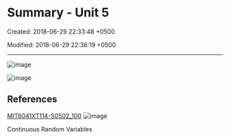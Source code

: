 # Summary - Unit 5

Created: 2018-06-29 22:33:48 +0500

Modified: 2018-06-29 22:36:19 +0500

---

![image](media/Intro---Syllabus_Summary---Unit-5-image1.png)

![image](media/Intro---Syllabus_Summary---Unit-5-image2.png)

## References

[MIT6041XT114-S0502_100](https://www.youtube.com/watch?v=P3_W6ZsL-A8)
![image](media/Intro---Syllabus_Summary---Unit-5-image3.png)

Continuous Random Variables
